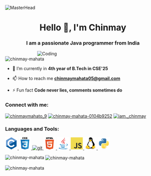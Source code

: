 ![MasterHead](https://quotefancy.com/media/wallpaper/3840x2160/4684723-Ron-Jeffries-Quote-Code-never-lies-comments-sometimes-do.jpg)
<h1 align="center">Hello 👋, I'm Chinmay</h1>
<h3 align="center">I am a passionate Java programmer from India</h3>
<img align="right" alt="Coding" width="400" src="https://media.tenor.com/2uyENRmiUt0AAAAC/coding.gif">

<p align="left"> <img src="https://komarev.com/ghpvc/?username=chinmay-mahata&label=Profile%20views&color=0e75b6&style=flat" alt="chinmay-mahata" /> </p>

- 🔭 I’m currently in **4th year of B.Tech in CSE'25**

- 📫 How to reach me **chinmaymahata05@gmail.com**

- ⚡ Fun fact **Code never lies, comments sometimes do**

<h3 align="left">Connect with me:</h3>
<p align="left">
<a href="https://twitter.com/chinmaymahato_9" target="blank"><img align="center" src="https://raw.githubusercontent.com/rahuldkjain/github-profile-readme-generator/master/src/images/icons/Social/twitter.svg" alt="chinmaymahato_9" height="30" width="40" /></a>
<a href="https://linkedin.com/in/chinmay-mahata-0104b9252" target="blank"><img align="center" src="https://raw.githubusercontent.com/rahuldkjain/github-profile-readme-generator/master/src/images/icons/Social/linked-in-alt.svg" alt="chinmay-mahata-0104b9252" height="30" width="40" /></a>
<a href="https://instagram.com/iam._chinmay" target="blank"><img align="center" src="https://raw.githubusercontent.com/rahuldkjain/github-profile-readme-generator/master/src/images/icons/Social/instagram.svg" alt="iam._chinmay" height="30" width="40" /></a>
</p>

<h3 align="left">Languages and Tools:</h3>
<p align="left"> <a href="https://www.cprogramming.com/" target="_blank" rel="noreferrer"> <img src="https://raw.githubusercontent.com/devicons/devicon/master/icons/c/c-original.svg" alt="c" width="40" height="40"/> </a> <a href="https://www.w3schools.com/css/" target="_blank" rel="noreferrer"> <img src="https://raw.githubusercontent.com/devicons/devicon/master/icons/css3/css3-original-wordmark.svg" alt="css3" width="40" height="40"/> </a> <a href="https://git-scm.com/" target="_blank" rel="noreferrer"> <img src="https://www.vectorlogo.zone/logos/git-scm/git-scm-icon.svg" alt="git" width="40" height="40"/> </a> <a href="https://www.w3.org/html/" target="_blank" rel="noreferrer"> <img src="https://raw.githubusercontent.com/devicons/devicon/master/icons/html5/html5-original-wordmark.svg" alt="html5" width="40" height="40"/> </a> <a href="https://www.java.com" target="_blank" rel="noreferrer"> <img src="https://raw.githubusercontent.com/devicons/devicon/master/icons/java/java-original.svg" alt="java" width="40" height="40"/> </a> <a href="https://developer.mozilla.org/en-US/docs/Web/JavaScript" target="_blank" rel="noreferrer"> <img src="https://raw.githubusercontent.com/devicons/devicon/master/icons/javascript/javascript-original.svg" alt="javascript" width="40" height="40"/> </a> <a href="https://www.linux.org/" target="_blank" rel="noreferrer"> <img src="https://raw.githubusercontent.com/devicons/devicon/master/icons/linux/linux-original.svg" alt="linux" width="40" height="40"/> </a> <a href="https://www.python.org" target="_blank" rel="noreferrer"> <img src="https://raw.githubusercontent.com/devicons/devicon/master/icons/python/python-original.svg" alt="python" width="40" height="40"/> </a> </p>

<p><img align="left" src="https://github-readme-stats.vercel.app/api/top-langs?username=chinmay-mahata&show_icons=true&locale=en&layout=compact" alt="chinmay-mahata" /></p>

<p>&nbsp;<img align="center" src="https://github-readme-stats.vercel.app/api?username=chinmay-mahata&show_icons=true&locale=en" alt="chinmay-mahata" /></p>

<p><img align="center" src="https://github-readme-streak-stats.herokuapp.com/?user=chinmay-mahata&" alt="chinmay-mahata" /></p>
